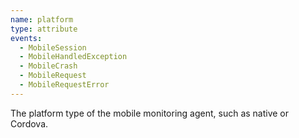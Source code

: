 ```yaml
---
name: platform
type: attribute
events:
  - MobileSession
  - MobileHandledException
  - MobileCrash
  - MobileRequest
  - MobileRequestError
---
```


The platform type of the mobile monitoring agent, such as native or Cordova.
